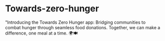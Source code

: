 # Towards-zero-hunger
"Introducing the Towards Zero Hunger app: Bridging communities to combat hunger through seamless food donations. Together, we can make a difference, one meal at a time. 🌍🍽️ 

